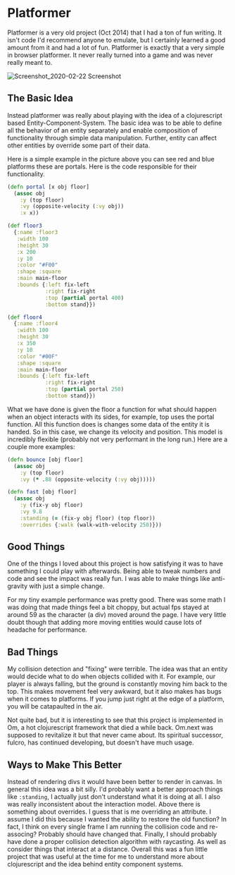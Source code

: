 # Platformer

Platformer is a very old project (Oct 2014) that I had a ton of fun writing. It isn't code I'd recommend anyone to emulate, but I certainly learned a good amount from it and had a lot of fun. Platformer is exactly that a very simple in browser platformer. It never really turned into a game and was never really meant to.

![Screenshot_2020-02-22 Screenshot](/Users/jimmyhmiller/Documents/Code/PlayGround/writings/from-the-playground/images/platformer.png)

## The Basic Idea

Instead platformer was really about playing with the idea of a clojurescript based Entity-Component-System. The basic idea was to be able to define all the behavior of an entity separately and enable composition of functionality through simple data manipulation. Further, entity can affect other entities by override some part of their data. 

Here is a simple example in the picture above you can see red and blue platforms these are portals. Here is the code responsible for their functionality.

```clojure
(defn portal [x obj floor]
  (assoc obj
    :y (top floor)
    :vy (opposite-velocity (:vy obj))
    :x x))

(def floor3
  {:name :floor3
   :width 100
   :height 30
   :x 200
   :y 10
   :color "#F00"
   :shape :square
   :main main-floor
   :bounds {:left fix-left
            :right fix-right
            :top (partial portal 400)
            :bottom stand}})

(def floor4
  {:name :floor4
   :width 100
   :height 30
   :x 350
   :y 10
   :color "#00F"
   :shape :square
   :main main-floor
   :bounds {:left fix-left
            :right fix-right
            :top (partial portal 250)
            :bottom stand}})
```

What we have done is given the floor a function for what should happen when an object interacts with its sides, for example, top uses the portal function. All this function does is changes some data of the entity it is handed. So in this case, we change its velocity and position. This model is incredibly flexible (probably not very performant in the long run.) Here are a couple more examples:

```clojure
(defn bounce [obj floor]
  (assoc obj
    :y (top floor)
    :vy (* .88 (opposite-velocity (:vy obj)))))

(defn fast [obj floor]
  (assoc obj
    :y (fix-y obj floor)
    :vy 9.8
    :standing (= (fix-y obj floor) (top floor))
    :overrides {:walk (walk-with-velocity 250)}))
```

## Good Things

One of the things I loved about this project is how satisfying it was to have something I could play with afterwards. Being able to tweak numbers and code and see the impact was really fun. I was able to make things like anti-gravity with just a simple change. 

For my tiny example performance was pretty good. There was some math I was doing that made things feel a bit choppy, but actual fps stayed at around 59 as the character (a div) moved around the page. I have very little doubt though that adding more moving entities would cause lots of headache for performance.

## Bad Things

My collision detection and "fixing" were terrible. The idea was that an entity would decide what to do when objects collided with it. For example, our player is always falling, but the ground is constantly moving him back to the top. This makes movement feel very awkward, but it also makes has bugs when it comes to platforms. If you jump just right at the edge of a platform, you will be catapaulted in the air.

Not quite bad, but it is interesting to see that this project is implemented in Om, a hot clojurescript framework that died a while back. Om.next was supposed to revitalize it but that never came about. Its spiritual successor, fulcro, has continued developing, but doesn't have much usage.

## Ways to Make This Better

Instead of rendering divs it would have been better to render in canvas. In general this idea was a bit silly. I'd probably want a better approach things like `:standing`, I actually just don't understand what it is doing at all. I also was really inconsistent about the interaction model. Above there is something about overrides. I guess that is me overriding an attribute. I assume I did this because I wanted the ability to restore the old function? In fact, I think on every single frame I am running the collision code and re-associng? Probably should have changed that. Finally, I should probably have done a proper collision detection algorithm with raycasting. As well as consider things that interact at a distance. Overall this was a fun little project that was useful at the time for me to understand more about clojurescript and the idea behind entity component systems.